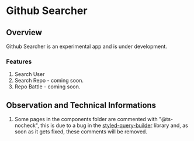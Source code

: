 # Github Searcher

## Overview
Github Searcher is an experimental app and is under development.

### Features
1. Search User
2. Search Repo - coming soon.
3. Repo Battle - coming soon.

## Observation and Technical Informations
1. Some pages in the components folder are commented with "@ts-nocheck", this is due to a bug in the [styled-query-builder](https://github.com/MathewsMachado/styled-query-builder#contribution) library and, as soon as it gets fixed, these comments will be removed.
